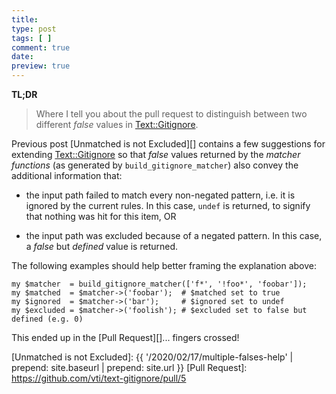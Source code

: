 ```yaml
---
title: 
type: post
tags: [ ]
comment: true
date: 
preview: true
---
```


**TL;DR**

> Where I tell you about the pull request to distinguish between two
> different *false* values in [Text::Gitignore][].

Previous post [Unmatched is not Excluded][] contains a few suggestions for
extending [Text::Gitignore][] so that *false* values returned by the
*matcher functions* (as generated by `build_gitignore_matcher`) also convey
the additional information that:

- the input path failed to match every non-negated pattern, i.e. it is
  ignored by the current rules. In this case, `undef` is returned, to
  signify that nothing was hit for this item, OR

- the input path was excluded because of a negated pattern. In this case, a
  *false* but *defined* value is returned.

The following examples should help better framing the explanation above:

```
my $matcher  = build_gitignore_matcher(['f*', '!foo*', 'foobar']);
my $matched  = $matcher->('foobar');  # $matched set to true
my $ignored  = $matcher->('bar');     # $ignored set to undef
my $excluded = $matcher->('foolish'); # $excluded set to false but defined (e.g. 0)
```

This ended up in the [Pull Request][]... fingers crossed!


[Text::Gitignore]: https://metacpan.org/pod/Text::Gitignore
[Unmatched is not Excluded]: {{ '/2020/02/17/multiple-falses-help' | prepend: site.baseurl | prepend: site.url }}
[Pull Request]: https://github.com/vti/text-gitignore/pull/5
